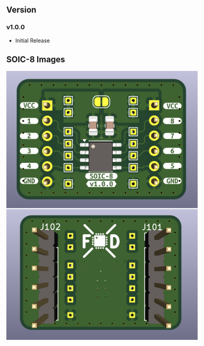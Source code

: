 ## Version
### v1.0.0
- Initial Release
## SOIC-8 Images
![alt text](https://github.com/function-x-design/smd-to-th/blob/main/soic-8/images/Front.png)
![alt text](https://github.com/function-x-design/smd-to-th/blob/main/soic-8/images/Back.png)
